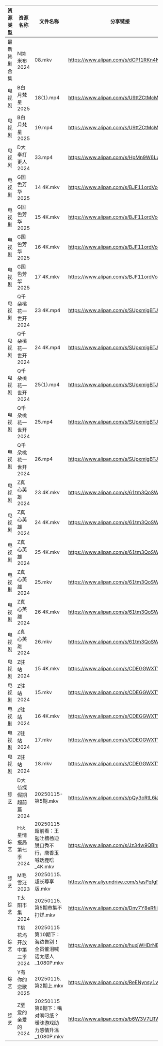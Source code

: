 | 资源类型   | 资源名称           | 文件名称                                    | 分享链接                                      | 更新时间                |
| ------ | -------------- | --------------------------------------- | ----------------------------------------- | ------------------- |
| 最新韩剧合集 | N纳米布2024       | 08.mkv                                  | https://www.alipan.com/s/dCPf1RKn4NH      | 2025-01-15 00:06:21 |
| 电视剧    | B白月梵星2025      | 18(1).mp4                               | https://www.alipan.com/s/U9ttZCtMcMf      | 2025-01-15 20:05:11 |
| 电视剧    | B白月梵星2025      | 19.mp4                                  | https://www.alipan.com/s/U9ttZCtMcMf      | 2025-01-15 20:05:11 |
| 电视剧    | D大奉打更人2024     | 33.mp4                                  | https://www.alipan.com/s/HpMn9W6Lu9Z      | 2025-01-15 20:05:19 |
| 电视剧    | G国色芳华2025      | 14 4K.mkv                               | https://www.alipan.com/s/BJF11ordVo7      | 2025-01-15 00:05:24 |
| 电视剧    | G国色芳华2025      | 15 4K.mkv                               | https://www.alipan.com/s/BJF11ordVo7      | 2025-01-15 00:05:24 |
| 电视剧    | G国色芳华2025      | 16 4K.mkv                               | https://www.alipan.com/s/BJF11ordVo7      | 2025-01-15 22:05:21 |
| 电视剧    | G国色芳华2025      | 17 4K.mkv                               | https://www.alipan.com/s/BJF11ordVo7      | 2025-01-15 22:05:21 |
| 电视剧    | Q千朵桃花一世开2024   | 23 4K.mp4                               | https://www.alipan.com/s/SUpxmigBTJm      | 2025-01-15 14:06:13 |
| 电视剧    | Q千朵桃花一世开2024   | 24 4K.mp4                               | https://www.alipan.com/s/SUpxmigBTJm      | 2025-01-15 14:06:12 |
| 电视剧    | Q千朵桃花一世开2024   | 25(1).mp4                               | https://www.alipan.com/s/SUpxmigBTJm      | 2025-01-15 14:06:12 |
| 电视剧    | Q千朵桃花一世开2024   | 25.mp4                                  | https://www.alipan.com/s/SUpxmigBTJm      | 2025-01-15 14:06:12 |
| 电视剧    | Q千朵桃花一世开2024   | 26.mp4                                  | https://www.alipan.com/s/SUpxmigBTJm      | 2025-01-15 14:06:12 |
| 电视剧    | Z真心英雄2024      | 23 4K.mkv                               | https://www.alipan.com/s/61tm3QoSWKK      | 2025-01-15 00:06:49 |
| 电视剧    | Z真心英雄2024      | 24 4K.mkv                               | https://www.alipan.com/s/61tm3QoSWKK      | 2025-01-15 00:06:48 |
| 电视剧    | Z真心英雄2024      | 25 4K.mkv                               | https://www.alipan.com/s/61tm3QoSWKK      | 2025-01-15 22:06:36 |
| 电视剧    | Z真心英雄2024      | 25.mkv                                  | https://www.alipan.com/s/61tm3QoSWKK      | 2025-01-15 20:06:41 |
| 电视剧    | Z真心英雄2024      | 26 4K.mkv                               | https://www.alipan.com/s/61tm3QoSWKK      | 2025-01-15 22:06:36 |
| 电视剧    | Z真心英雄2024      | 26.mkv                                  | https://www.alipan.com/s/61tm3QoSWKK      | 2025-01-15 20:06:41 |
| 电视剧    | Z驻站2024        | 15 4K.mkv                               | https://www.alipan.com/s/CDEGGWXTVZe      | 2025-01-15 00:06:51 |
| 电视剧    | Z驻站2024        | 15.mkv                                  | https://www.alipan.com/s/CDEGGWXTVZe      | 2025-01-15 00:06:51 |
| 电视剧    | Z驻站2024        | 16 4K.mkv                               | https://www.alipan.com/s/CDEGGWXTVZe      | 2025-01-15 00:06:51 |
| 电视剧    | Z驻站2024        | 17.mkv                                  | https://www.alipan.com/s/CDEGGWXTVZe      | 2025-01-15 22:06:38 |
| 电视剧    | Z驻站2024        | 18.mkv                                  | https://www.alipan.com/s/CDEGGWXTVZe      | 2025-01-15 22:06:38 |
| 综艺     | D大侦探假期超前篇2024  | 20250115-第5期.mkv                        | https://www.alipan.com/s/pQy3oRtL6ia      | 2025-01-15 14:06:55 |
| 综艺     | H火星情报局第七季2024  | 20250115 超前看：王勉吐槽杨迪脱口秀不行，唐香玉喊话鹿晗_4K.mkv | https://www.alipan.com/s/Jz34w9QBhnQ      | 2025-01-15 14:07:05 |
| 综艺     | M毛雪汪2023       | 20250115.超长尊享版.mkv                      | https://www.aliyundrive.com/s/asPqfgPRqAg | 2025-01-15 14:07:20 |
| 综艺     | T太阳市集2024      | 20250115.第5期市集不打烊.mkv                   | https://www.alipan.com/s/Dny7Y8eRfii      | 2025-01-15 14:07:56 |
| 综艺     | T桃花坞开放中第三季2024 | 20250115第10期下：海边告别！全员催泪喊话太感人_1080P.mkv  | https://www.alipan.com/s/huxjWHDrNBn      | 2025-01-15 19:07:57 |
| 综艺     | Y有你的恋歌2025     | 20250115.第2期上.mkv                       | https://www.alipan.com/s/ReENynsy1wC      | 2025-01-15 14:08:26 |
| 综艺     | Z至爱的亲爱的2024    | 20250115第6期下：嘴对嘴叼纸？暧昧游戏助力感情升温_1080P.mkv | https://www.alipan.com/s/b6W3V7LRWRj      | 2025-01-15 20:08:49 |

